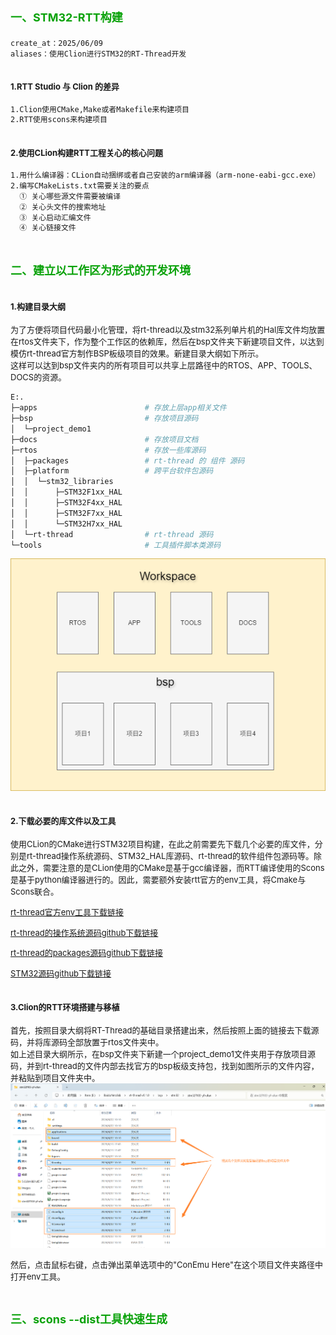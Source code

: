 <style>
.red {
  color: #ff0000;
}
.green {
  color:rgb(10, 162, 10);
}
.blue {
  color:rgb(17, 0, 255);
}
</style>





# <span class="green"><font size=4>一、STM32-RTT构建</font></span>
```bash
create_at：2025/06/09
aliases：使用Clion进行STM32的RT-Thread开发
```
## <font size=2>1.RTT Studio 与 Clion 的差异</font>
```bash
1.Clion使用CMake,Make或者Makefile来构建项目
2.RTT使用scons来构建项目
```
## <font size=2>2.使用CLion构建RTT工程关心的核心问题</font>
```bash
1.用什么编译器：CLion自动捆绑或者自己安装的arm编译器（arm-none-eabi-gcc.exe）
2.编写CMakeLists.txt需要关注的要点
  ① 关心哪些源文件需要被编译 
  ② 关心头文件的搜索地址
  ③ 关心启动汇编文件
  ④ 关心链接文件
```


# <span class="green"><font size=4>二、建立以工作区为形式的开发环境</font></span>
## <font size=2>1.构建目录大纲</font>
<font size=2>为了方便将项目代码最小化管理，将rt-thread以及stm32系列单片机的Hal库文件均放置在rtos文件夹下，作为整个工作区的依赖库，然后在bsp文件夹下新建项目文件，以达到模仿rt-thread官方制作BSP板级项目的效果。新建目录大纲如下所示。<br>这样可以达到bsp文件夹内的所有项目可以共享上层路径中的RTOS、APP、TOOLS、DOCS的资源。</font>
```bash
E:.
├─apps                        # 存放上层app相关文件
├─bsp                         # 存放项目源码
│  └─project_demo1
├─docs                        # 存放项目文档
├─rtos                        # 存放一些库源码
│  ├─packages                 # rt-thread 的 组件 源码
│  ├─platform                 # 跨平台软件包源码
│  │  └─stm32_libraries
│  │      ├─STM32F1xx_HAL
│  │      ├─STM32F4xx_HAL
│  │      ├─STM32F7xx_HAL
│  │      └─STM32H7xx_HAL
│  └─rt-thread                # rt-thread 源码
└─tools                       # 工具插件脚本类源码
```
![目录大纲](./images/CLION1.png)


## <font size=2>2.下载必要的库文件以及工具</font>
<font size=2>使用CLion的CMake进行STM32项目构建，在此之前需要先下载几个必要的库文件，分别是rt-thread操作系统源码、STM32_HAL库源码、rt-thread的软件组件包源码等。除此之外，需要注意的是CLion使用的CMake是基于gcc编译器，而RTT编译使用的Scons是基于python编译器进行的。因此，需要额外安装rtt官方的env工具，将Cmake与Scons联合。</font>

<font size=2>[rt-thread官方env工具下载链接](https://www.rt-thread.org/download.html#download-rt-thread-env-tool "rtt官方链接")

[rt-thread的操作系统源码github下载链接](https://github.com/RT-Thread/rt-thread "github链接")

[rt-thread的packages源码github下载链接](https://github.com/RT-Thread/packages "packages下载链接")

[STM32源码github下载链接](https://github.com/orgs/STMicroelectronics/repositories?type=all
 "packages下载链接")</font>

## <font size=2>3.Clion的RTT环境搭建与移植</font>

<font size=2>首先，按照目录大纲将RT-Thread的基础目录搭建出来，然后按照上面的链接去下载源码，并将库源码全部放置于rtos文件夹中。<br>如上述目录大纲所示，在bsp文件夹下新建一个project_demo1文件夹用于存放项目源码，并到rt-thread的文件内部去找官方的bsp板级支持包，找到如图所示的文件内容，并粘贴到项目文件夹中。</font>
![移植文件](./images/CLION3.png)

<font size=2>然后，点击鼠标右键，点击弹出菜单选项中的"ConEmu Here"在这个项目文件夹路径中打开env工具。</font>



# <span class="green"><font size=4>三、scons --dist工具快速生成</font></span>





